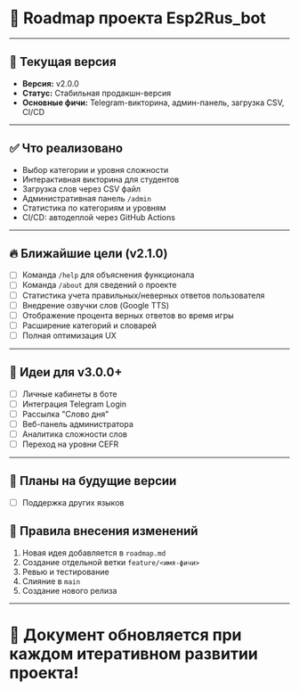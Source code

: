 # 🛃️ Roadmap проекта Esp2Rus_bot

---

## 📅 Текущая версия

- **Версия:** v2.0.0
- **Статус:** Стабильная продакшн-версия
- **Основные фичи:** Telegram-викторина, админ-панель, загрузка CSV, CI/CD

---

## ✅ Что реализовано

- Выбор категории и уровня сложности
- Интерактивная викторина для студентов
- Загрузка слов через CSV файл
- Административная панель `/admin`
- Статистика по категориям и уровням
- CI/CD: автодеплой через GitHub Actions

---

## 🔥 Ближайшие цели (v2.1.0)

- [ ] Команда `/help` для объяснения функционала
- [ ] Команда `/about` для сведений о проекте
- [ ] Статистика учета правильных/неверных ответов пользователя
- [ ] Внедрение озвучки слов (Google TTS)
- [ ] Отображение процента верных ответов во время игры
- [ ] Расширение категорий и словарей
- [ ] Полная оптимизация UX

---

## 🌟 Идеи для v3.0.0+

- [ ] Личные кабинеты в боте
- [ ] Интеграция Telegram Login
- [ ] Рассылка "Слово дня"
- [ ] Веб-панель администратора
- [ ] Аналитика сложности слов
- [ ] Переход на уровни CEFR 

---

## 📝 Планы на будущие версии

- [ ] Поддержка других языков

## 🔄 Правила внесения изменений

1. Новая идея добавляется в `roadmap.md`
2. Создание отдельной ветки `feature/<имя-фичи>`
3. Ревью и тестирование
4. Слияние в `main`
5. Создание нового релиза

---

# 📍 Документ обновляется при каждом итеративном развитии проекта!
